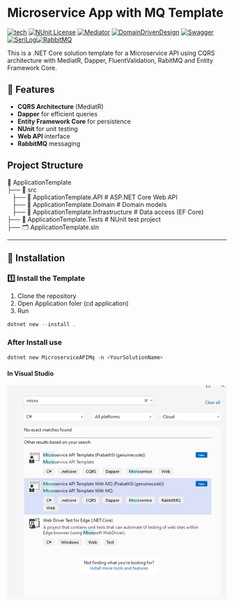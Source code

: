 # Microservice App with MQ Template
[![tech](https://img.shields.io/badge/powredby-.netcore-purple.svg)](https://dotnet.microsoft.com/en-us/download) [![NUnit License](https://img.shields.io/badge/powredby-NUnit-green.svg)](https://nunit.org/) [![Mediator](https://img.shields.io/badge/powredby-MediatR-blue.svg)](https://www.nuget.org/packages/mediatr/) [![DomainDrivenDesign](https://img.shields.io/badge/powredby-DDD-red.svg)](https://en.wikipedia.org/wiki/Domain-driven_design) [![Swagger](https://img.shields.io/badge/powredby-swagger-gree.svg)](https://swagger.io/) [![SeriLog](https://img.shields.io/badge/powredby-serilog-orange.svg)](https://serilog.net/)[![RabbitMQ](https://img.shields.io/badge/powredby-serilog-yellow.svg)](https://www.rabbitmq.com/)

This is a .NET Core solution template for a Microservice API using CQRS architecture with MediatR, Dapper, FluentValidation, RabitMQ and Entity Framework Core.

## 📌 Features
- **CQRS Architecture** (MediatR)
- **Dapper** for efficient queries
- **Entity Framework Core** for persistence
- **NUnit** for unit testing
- **Web API** interface
- **RabbitMQ** messaging

## Project Structure

📂 ApplicationTemplate <br>
 ├── 📂 src <br>
    &nbsp;&nbsp;&nbsp;├── 📂 ApplicationTemplate.API            # ASP.NET Core Web API <br>
    &nbsp;&nbsp;&nbsp;├── 📂 ApplicationTemplate.Domain         # Domain models <br>
    &nbsp;&nbsp;&nbsp;├── 📂 ApplicationTemplate.Infrastructure # Data access (EF Core) <br>
 ├── 📂 ApplicationTemplate.Tests          # NUnit test project <br>
 ├── 🗂️ ApplicationTemplate.sln <br>


---

## 🚀 Installation

### **1️⃣ Install the Template**

1. Clone the repository
2. Open Application foler (cd application)
3. Run
```powershell
dotnet new --install .
```

### After Install use

```powershell
dotnet new MicroserviceAPIMq -n <YourSolutionName>
```
#### In Visual Studio

![Alt Text](https://github.com/genuinecode-git/vstemplateMQ/blob/main/TemplateMQ/MQTemplate.PNG)

